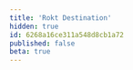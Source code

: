 ```yaml
---
title: 'Rokt Destination'
hidden: true
id: 6268a16ce311a548d8cb1a72
published: false
beta: true
---
```

